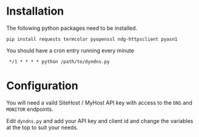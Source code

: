 # Installation
The following python packages need to be installed.

`pip install requests termcolor pyopenssl ndg-httpsclient pyasn1`

You should have a cron entry running every minute

` */1 * * * * python /path/to/dyndns.py`

# Configuration
You will need a vaild SiteHost / MyHost API key with access to the `DNS` and `MONITOR` endpoints.

Edit `dyndns.py` and add your API key and client id and change the variables at the top to suit your needs.
